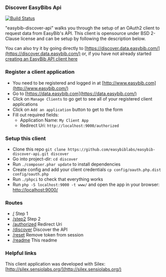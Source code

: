 ### Discover EasyBibs Api

[![Build Status](https://travis-ci.org/easybiblabs/easybib-discover-api.png?branch=master)](https://travis-ci.org/easybiblabs/easybib-discover-api)

"easybib-discover-api" walks you through the setup of an OAuth2 client to request data from EasyBib's API. This client is opensource under BSD 2-Clause license and can be setup by following the description below.

You can also try it by going directly to [https://discover.data.easybib.com/](https://discover.data.easybib.com/) or, if you have not already started [creating an EasyBib API client here](https://data.easybib.com/)

### Register a client application

* You need to be registered and logged in at [http://www.easybib.com](http://www.easybib.com/)
* Go to [https://data.easybib.com](https://data.easybib.com/)
* Click on `Manage Clients` to go get to see all of your registered client applications
* Click on `Add an application` button to get to the form
* Fill out required fields:
  * Application Name: `My Client App`
  * Redirect Uri: `http://localhost:9000/authorized`

### Setup this client

* Clone this repo `git clone https://github.com/easybiblabs/easybib-discover-api.git discover`
* Go into project-dir: `cd discover`
* Run `./composer.phar update` to install dependencies
* Create config and add your client credentials `cp config/oauth.php.dist config/oauth.php`
* Run `./phpci` to check that everything works
* Run `php -S localhost:9000 -t www/` and open the app in your browser: [http://localhost:9000/](http://localhost:9000/)

### Routes

* [/](/) Step 1
* [/step2](/step2) Step 2
* [/authorized](/authorized) Redirect Uri
* [/discover](/discover) Discover the API
* [/reset](/reset) Remove token from session
* [/readme](/readme) This readme



### Helpful links

This client application was developed with Silex: [http://silex.sensiolabs.org/](http://silex.sensiolabs.org/)
